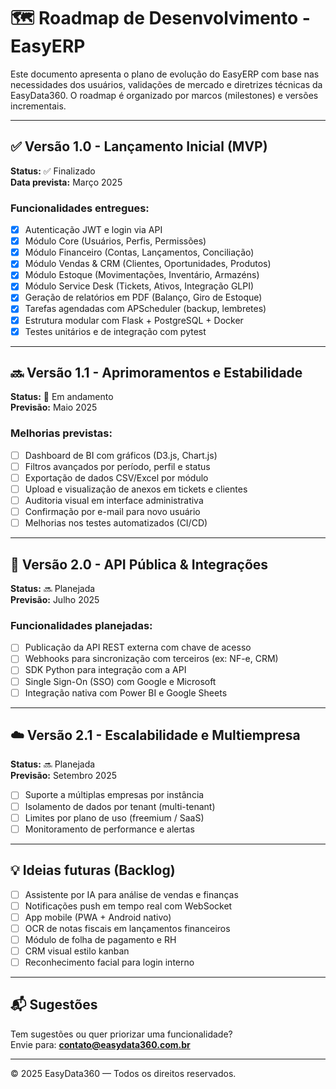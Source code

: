 # 🗺️ Roadmap de Desenvolvimento - EasyERP

Este documento apresenta o plano de evolução do EasyERP com base nas necessidades dos usuários, validações de mercado e diretrizes técnicas da EasyData360. O roadmap é organizado por marcos (milestones) e versões incrementais.

---

## ✅ Versão 1.0 - Lançamento Inicial (MVP)

**Status:** ✅ Finalizado  
**Data prevista:** Março 2025

### Funcionalidades entregues:

- [x] Autenticação JWT e login via API
- [x] Módulo Core (Usuários, Perfis, Permissões)
- [x] Módulo Financeiro (Contas, Lançamentos, Conciliação)
- [x] Módulo Vendas & CRM (Clientes, Oportunidades, Produtos)
- [x] Módulo Estoque (Movimentações, Inventário, Armazéns)
- [x] Módulo Service Desk (Tickets, Ativos, Integração GLPI)
- [x] Geração de relatórios em PDF (Balanço, Giro de Estoque)
- [x] Tarefas agendadas com APScheduler (backup, lembretes)
- [x] Estrutura modular com Flask + PostgreSQL + Docker
- [x] Testes unitários e de integração com pytest

---

## 🔜 Versão 1.1 - Aprimoramentos e Estabilidade

**Status:** 🔧 Em andamento  
**Previsão:** Maio 2025

### Melhorias previstas:

- [ ] Dashboard de BI com gráficos (D3.js, Chart.js)
- [ ] Filtros avançados por período, perfil e status
- [ ] Exportação de dados CSV/Excel por módulo
- [ ] Upload e visualização de anexos em tickets e clientes
- [ ] Auditoria visual em interface administrativa
- [ ] Confirmação por e-mail para novo usuário
- [ ] Melhorias nos testes automatizados (CI/CD)

---

## 🧩 Versão 2.0 - API Pública & Integrações

**Status:** 🔜 Planejada  
**Previsão:** Julho 2025

### Funcionalidades planejadas:

- [ ] Publicação da API REST externa com chave de acesso
- [ ] Webhooks para sincronização com terceiros (ex: NF-e, CRM)
- [ ] SDK Python para integração com a API
- [ ] Single Sign-On (SSO) com Google e Microsoft
- [ ] Integração nativa com Power BI e Google Sheets

---

## ☁️ Versão 2.1 - Escalabilidade e Multiempresa

**Status:** 🔜 Planejada  
**Previsão:** Setembro 2025

- [ ] Suporte a múltiplas empresas por instância
- [ ] Isolamento de dados por tenant (multi-tenant)
- [ ] Limites por plano de uso (freemium / SaaS)
- [ ] Monitoramento de performance e alertas

---

## 💡 Ideias futuras (Backlog)

- [ ] Assistente por IA para análise de vendas e finanças
- [ ] Notificações push em tempo real com WebSocket
- [ ] App mobile (PWA + Android nativo)
- [ ] OCR de notas fiscais em lançamentos financeiros
- [ ] Módulo de folha de pagamento e RH
- [ ] CRM visual estilo kanban
- [ ] Reconhecimento facial para login interno

---

## 📬 Sugestões

Tem sugestões ou quer priorizar uma funcionalidade?  
Envie para: **contato@easydata360.com.br**

---

© 2025 EasyData360 — Todos os direitos reservados.

